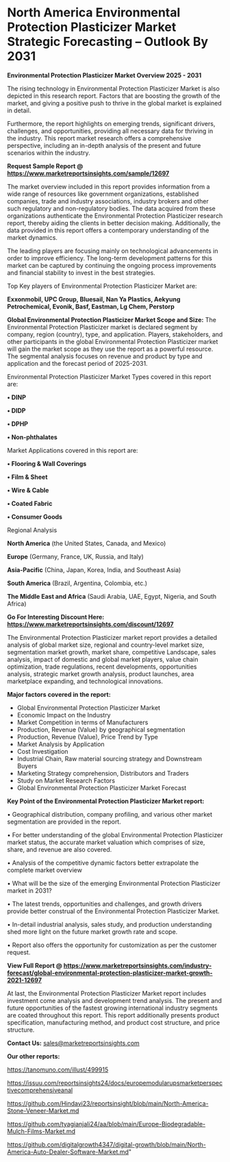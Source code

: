 # North America Environmental Protection Plasticizer Market Strategic Forecasting – Outlook By 2031

<Strong> Environmental Protection Plasticizer Market Overview 2025 - 2031</strong>

The rising technology in Environmental Protection Plasticizer Market is also depicted in this research report. Factors that are boosting the growth of the market, and giving a positive push to thrive in the global market is explained in detail.

Furthermore, the report highlights on emerging trends, significant drivers, challenges, and opportunities, providing all necessary data for thriving in the industry. This report market research offers a comprehensive perspective, including an in-depth analysis of the present and future scenarios within the industry.

<strong>Request Sample Report @ <a href=https://www.marketreportsinsights.com/sample/12697>https://www.marketreportsinsights.com/sample/12697</a></strong>

The market overview included in this report provides information from a wide range of resources like government organizations, established companies, trade and industry associations, industry brokers and other such regulatory and non-regulatory bodies. The data acquired from these organizations authenticate the Environmental Protection Plasticizer research report, thereby aiding the clients in better decision making. Additionally, the data provided in this report offers a contemporary understanding of the market dynamics.

The leading players are focusing mainly on technological advancements in order to improve efficiency. The long-term development patterns for this market can be captured by continuing the ongoing process improvements and financial stability to invest in the best strategies.

Top Key players of Environmental Protection Plasticizer Market are:

<strong>Exxonmobil, UPC Group, Bluesail, Nan Ya Plastics, Aekyung Petrochemical, Evonik, Basf, Eastman, Lg Chem, Perstorp</strong>

<strong><b>Global Environmental Protection Plasticizer Market Scope and Size:</b></strong>
The Environmental Protection Plasticizer market is declared segment by company, region (country), type, and application. Players, stakeholders, and other participants in the global Environmental Protection Plasticizer market will gain the market scope as they use the report as a powerful resource. The segmental analysis focuses on revenue and product by type and application and the forecast period of 2025-2031.

Environmental Protection Plasticizer Market Types covered in this report are:

<strong>• DINP

• DIDP

• DPHP

• Non-phthalates</strong>

Market Applications covered in this report are:

<strong>• Flooring & Wall Coverings

• Film & Sheet

• Wire & Cable

• Coated Fabric

• Consumer Goods</strong> 

Regional Analysis

<strong>North America</strong> (the United States, Canada, and Mexico)

<strong>Europe</strong> (Germany, France, UK, Russia, and Italy)

<strong>Asia-Pacific</strong> (China, Japan, Korea, India, and Southeast Asia)

<strong>South America</strong> (Brazil, Argentina, Colombia, etc.)

<strong>The Middle East and Africa</strong> (Saudi Arabia, UAE, Egypt, Nigeria, and South Africa)

<strong>Go For Interesting Discount Here: <a href=https://www.marketreportsinsights.com/discount/12697>https://www.marketreportsinsights.com/discount/12697</a></strong>

The Environmental Protection Plasticizer market report provides a detailed analysis of global market size, regional and country-level market size, segmentation market growth, market share, competitive Landscape, sales analysis, impact of domestic and global market players, value chain optimization, trade regulations, recent developments, opportunities analysis, strategic market growth analysis, product launches, area marketplace expanding, and technological innovations.

<strong><b>Major factors covered in the report:</b></strong>
<ul>
  <li>Global Environmental Protection Plasticizer Market </li>
  <li>Economic Impact on the Industry</li>
  <li>Market Competition in terms of Manufacturers</li>
  <li>Production, Revenue (Value) by geographical segmentation</li>
  <li>Production, Revenue (Value), Price Trend by Type</li>
  <li>Market Analysis by Application</li>
  <li>Cost Investigation</li>
  <li>Industrial Chain, Raw material sourcing strategy and Downstream Buyers</li>
  <li>Marketing Strategy comprehension, Distributors and Traders</li>
  <li>Study on Market Research Factors</li>
  <li>Global Environmental Protection Plasticizer Market Forecast</li>
</ul>

<strong><b>Key Point of the Environmental Protection Plasticizer Market report:</b></strong>

• Geographical distribution, company profiling, and various other market segmentation are provided in the report.

• For better understanding of the global Environmental Protection Plasticizer market status, the accurate market valuation which comprises of size, share, and revenue are also covered.

• Analysis of the competitive dynamic factors better extrapolate the complete market overview

• What will be the size of the emerging Environmental Protection Plasticizer market in 2031?

• The latest trends, opportunities and challenges, and growth drivers provide better construal of the Environmental Protection Plasticizer Market.

• In-detail industrial analysis, sales study, and production understanding shed more light on the future market growth rate and scope.

• Report also offers the opportunity for customization as per the customer request.

<strong><b>View Full Report @ <a href=https://www.marketreportsinsights.com/industry-forecast/global-environmental-protection-plasticizer-market-growth-2021-12697>https://www.marketreportsinsights.com/industry-forecast/global-environmental-protection-plasticizer-market-growth-2021-12697</a></b></strong>


At last, the Environmental Protection Plasticizer Market report includes investment come analysis and development trend analysis. The present and future opportunities of the fastest growing international industry segments are coated throughout this report. This report additionally presents product specification, manufacturing method, and product cost structure, and price structure.

<strong>Contact Us:</strong>
sales@marketreportsinsights.com

<strong>Our other reports:</strong>

<a href=https://tanomuno.com/illust/499915>https://tanomuno.com/illust/499915</a>

<a href=https://issuu.com/reportsinsights24/docs/europemodularupsmarketperspectivecomprehensiveanal>https://issuu.com/reportsinsights24/docs/europemodularupsmarketperspectivecomprehensiveanal</a>

<a href=https://github.com/Hindavi23/reportsinsight/blob/main/North-America-Stone-Veneer-Market.md>https://github.com/Hindavi23/reportsinsight/blob/main/North-America-Stone-Veneer-Market.md</a>

<a href=https://github.com/tyagianjali24/aa/blob/main/Europe-Biodegradable-Mulch-Films-Market.md>https://github.com/tyagianjali24/aa/blob/main/Europe-Biodegradable-Mulch-Films-Market.md</a>

<a href=https://github.com/digitalgrowth4347/digital-growth/blob/main/North-America-Auto-Dealer-Software-Market.md>https://github.com/digitalgrowth4347/digital-growth/blob/main/North-America-Auto-Dealer-Software-Market.md</a>"
